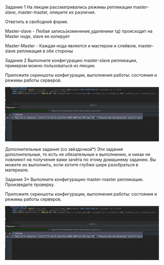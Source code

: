 Задание 1
На лекции рассматривались режимы репликации master-slave, master-master, опишите их различия.

Ответить в свободной форме.

Master-slave - Любая запись(изменение,удалениеи тд) происходит на Master ноде, slave ее копирует

Master-Master - Каждая нода является и мастером и слейвом, master-slave репликация в обе стороны  

Задание 2
Выполните конфигурацию master-slave репликации, примером можно пользоваться из лекции.

Приложите скриншоты конфигурации, выполнения работы: состояния и режимы работы серверов.

![Task2](https://github.com/DmitriyKly/HW_DevOps_Netology/blob/main/%D0%98%D0%BD%D0%B4%D0%B5%D0%BA%D1%81%D1%8B/Screen/Task_2.png)

Дополнительные задания (со звёздочкой*)
Эти задания дополнительные, то есть не обязательные к выполнению, и никак не повлияют на получение вами зачёта по этому домашнему заданию. Вы можете их выполнить, если хотите глубже шире разобраться в материале.

Задание 3*
Выполните конфигурацию master-master репликации. Произведите проверку.

Приложите скриншоты конфигурации, выполнения работы: состояния и режимы работы серверов.

![Task3](https://github.com/DmitriyKly/HW_DevOps_Netology/blob/main/%D0%98%D0%BD%D0%B4%D0%B5%D0%BA%D1%81%D1%8B/Screen/Task_2.png)